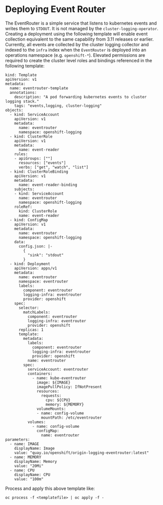 # Deploying Event Router
The EventRouter is a simple service that listens to kubernetes events and writes them to `STDOUT`.  It is not managed by the `cluster-logging-operator`.
Creating a deployment using the following template will enable event collection equivalent to the same capability from 3.11 releases or earlier.
Currently, all events are collected by the cluster logging collector and indexed to the `infra` index when
the `EventRouter` is deployed into an operations namespace (e.g. `openshift-*`). Elevated permissions are required to create the cluster level roles and bindings referenced in the following template:

```
kind: Template
apiVersion: v1
metadata:
  name: eventrouter-template
  annotations:
    description: "A pod forwarding kubernetes events to cluster logging stack."
    tags: "events,logging, cluster-logging"
objects:
  - kind: ServiceAccount
    apiVersion: v1
    metadata:
      name: eventrouter
      namespace: openshift-logging
  - kind: ClusterRole
    apiVersion: v1
    metadata:
      name: event-reader
    rules:
    - apiGroups: [""]
      resources: ["events"]
      verbs: ["get", "watch", "list"]
  - kind: ClusterRoleBinding
    apiVersion: v1
    metadata:
      name: event-reader-binding
    subjects:
    - kind: ServiceAccount
      name: eventrouter
      namespace: openshift-logging
    roleRef:
      kind: ClusterRole
      name: event-reader
  - kind: ConfigMap
    apiVersion: v1
    metadata:
      name: eventrouter
      namespace: openshift-logging
    data:
      config.json: |-
        {
          "sink": "stdout"
        }
  - kind: Deployment
    apiVersion: apps/v1
    metadata:
      name: eventrouter
      namespace: eventrouter
      labels:
        component: eventrouter
        logging-infra: eventrouter
        provider: openshift
    spec:
      selector:
        matchLabels:
          component: eventrouter
          logging-infra: eventrouter
          provider: openshift
      replicas: 1
      template:
        metadata:
          labels:
            component: eventrouter
            logging-infra: eventrouter
            provider: openshift
          name: eventrouter
        spec:
          serviceAccount: eventrouter
          containers:
            - name: kube-eventrouter
              image: ${IMAGE}
              imagePullPolicy: IfNotPresent
              resources:
                requests:
                  cpu: ${CPU}
                  memory: ${MEMORY}
              volumeMounts:
              - name: config-volume
                mountPath: /etc/eventrouter
          volumes:
            - name: config-volume
              configMap:
                name: eventrouter
parameters:
  - name: IMAGE
    displayName: Image
    value: "quay.io/openshift/origin-logging-eventrouter:latest"
  - name: MEMORY
    displayName: Memory
    value: "20Mi"
  - name: CPU
    displayName: CPU
    value: "100m"

```
Process and apply this above template like:

```
oc process -f <templatefile> | oc apply -f -
```
